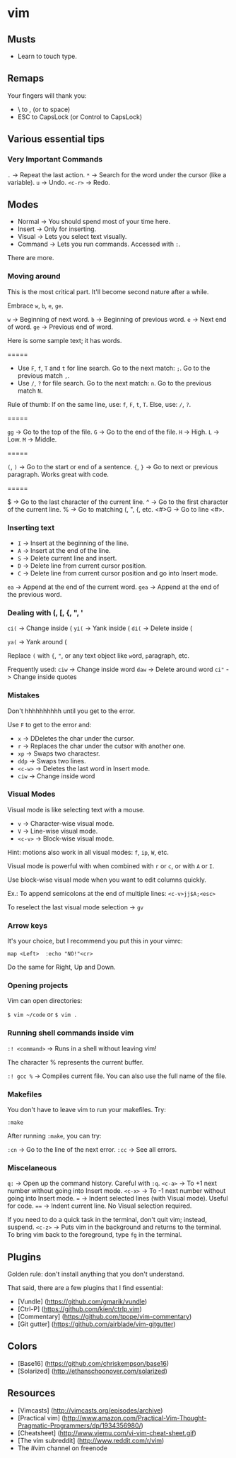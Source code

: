 # vim

## Musts
* Learn to touch type.

## Remaps
Your fingers will thank you:
* \ to , (or to space)
* ESC to CapsLock (or Control to CapsLock)

## Various essential tips

### Very Important Commands
`.`     -> Repeat the last action.
`*`     -> Search for the word under the cursor (like a variable).
`u`     -> Undo.
`<c-r>` -> Redo.

## Modes
* Normal -> You should spend most of your time here.
* Insert -> Only for inserting.
* Visual -> Lets you select text visually.
* Command -> Lets you run commands. Accessed with `:`.

There are more.

### Moving around
This is the most critical part. It'll become second nature after a while.

Embrace `w`, `b`, `e`, `ge`.

`w`  -> Beginning of next word.
`b`  -> Beginning of previous word.
`e`  -> Next end of word.
`ge` -> Previous end of word.

Here is some sample text; it has words.

=====

* Use `F`, `f`, `T` and `t` for line search.
  Go to the next match: `;`. Go to the previous match `,`.
* Use `/`, `?` for file search.
  Go to the next match: `n`. Go to the previous match `N`.

Rule of thumb: If on the same line, use: `f`, `F`, `t`, `T`. Else, use: `/`, `?`.

=====

`gg` -> Go to the top of the file.
`G`  -> Go to the end of the file.
`H`  -> High.
`L`  -> Low.
`M`  -> Middle.

=====

`(`, `)` -> Go to the start or end of a sentence.
`{`, `}` -> Go to next or previous paragraph. Works great with code.

=====

$    -> Go to the last character of the current line.
^    -> Go to the first character of the current line.
%    -> Go to matching (, ", {, etc.
<#>G -> Go to line <#>.

### Inserting text
* `I` -> Insert at the beginning of the line.
* `A` -> Insert at the end of the line.
* `S` -> Delete current line and insert.
* `D` -> Delete line from current cursor position.
* `C` -> Delete line from current cursor position and go into Insert mode.

`ea`  -> Append at the end of the current word.
`gea` -> Append at the end of the previous word.

### Dealing with (, [, {, ", '
`ci(` -> Change inside (
`yi(` -> Yank inside (
`di(` -> Delete inside (

`ya(` -> Yank around (

Replace `(` with `{`, `"`, or any text object like `w`ord, `p`aragraph, etc.

Frequently used:
`ciw` -> Change inside word
`daw` -> Delete around word
`ci"` -> Change inside quotes

### Mistakes
Don't hhhhhhhhhh until you get to the error.

Use `F` to get to the error and:
* `x`     -> DDeletes the char under the cursor.
* `r`     -> Replaces the char under the cutsor with another one.
* `xp`    -> Swaps two charactesr.
* `ddp`   -> Swaps two lines.
* `<c-w>` -> Deletes the last word in Insert mode.
* `ciw`   -> Change inside word

### Visual Modes
Visual mode is like selecting text with a mouse.
* `v`     -> Character-wise visual mode.
* `V`     -> Line-wise visual mode.
* `<c-v>` -> Block-wise visual mode.

Hint: motions also work in all visual modes: `f`, `ip`, `W`, etc.

Visual mode is powerful with when combined with `r` or `c`, or with `A` or `I`.

Use block-wise visual mode when you want to edit columns quickly.

Ex.: To append semicolons at the end of multiple lines: `<c-v>jj$A;<esc>`

To reselect the last visual mode selection -> `gv`

### Arrow keys
It's your choice, but I recommend you put this in your vimrc:

`map <Left>  :echo "NO!"<cr>`

Do the same for Right, Up and Down.

### Opening projects
Vim can open directories:

`$ vim ~/code`
or
`$ vim .`

### Running shell commands inside vim
`:! <command>` -> Runs <command> in a shell without leaving vim!

The character % represents the current buffer.

`:! gcc %` -> Compiles current file. You can also use the full name of the file.

### Makefiles
You don't have to leave vim to run your makefiles. Try:

`:make`

After running `:make`, you can try:

`:cn` -> Go to the line of the next error.
`:cc` -> See all errors.

### Miscelaneous
`q:`    -> Open up the command history. Careful with `:q`.
`<c-a>` -> To +1 next number without going into Insert mode.
`<c-x>` -> To -1 next number without going into Insert mode.
`=`     -> Indent selected lines (with Visual mode). Useful for code.
`==`    -> Indent current line. No Visual selection required.

If you need to do a quick task in the terminal, don't quit vim; instead, suspend.
`<c-z>` -> Puts vim in the background and returns to the terminal.
To bring vim back to the foreground, type `fg` in the terminal.

## Plugins
Golden rule: don't install anything that you don't understand.

That said, there are a few plugins that I find essential:
* [Vundle] (https://github.com/gmarik/vundle)
* [Ctrl-P] (https://github.com/kien/ctrlp.vim)
* [Commentary] (https://github.com/tpope/vim-commentary)
* [Git gutter] (https://github.com/airblade/vim-gitgutter)

## Colors
* [Base16] (https://github.com/chriskempson/base16)
* [Solarized] (http://ethanschoonover.com/solarized)

## Resources
* [Vimcasts] (http://vimcasts.org/episodes/archive)
* [Practical vim] (http://www.amazon.com/Practical-Vim-Thought-Pragmatic-Programmers/dp/1934356980/)
* [Cheatsheet] (http://www.viemu.com/vi-vim-cheat-sheet.gif)
* [The vim subreddit] (http://www.reddit.com/r/vim)
* The #vim channel on freenode
